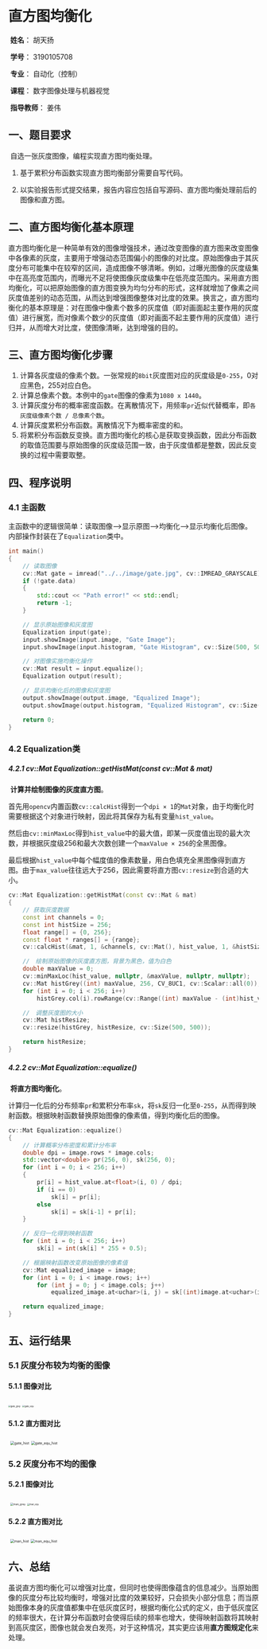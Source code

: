 # 直方图均衡化

​	**姓名**： 胡天扬

​	**学号**： 3190105708

​	**专业**： 自动化（控制）

​	**课程**： 数字图像处理与机器视觉	

​	**指导教师**： 姜伟



## 一、题目要求

​		自选一张灰度图像，编程实现直方图均衡处理。

1. 基于累积分布函数实现直方图均衡部分需要自写代码。

2. 以实验报告形式提交结果，报告内容应包括自写源码、直方图均衡处理前后的图像和直方图。



## 二、直方图均衡化基本原理

​		直方图均衡化是一种简单有效的图像增强技术，通过改变图像的直方图来改变图像中各像素的灰度，主要用于增强动态范围偏小的图像的对比度。原始图像由于其灰度分布可能集中在较窄的区间，造成图像不够清晰。例如，过曝光图像的灰度级集中在高亮度范围内，而曝光不足将使图像灰度级集中在低亮度范围内。采用直方图均衡化，可以把原始图像的直方图变换为均匀分布的形式，这样就增加了像素之间灰度值差别的动态范围，从而达到增强图像整体对比度的效果。换言之，直方图均衡化的基本原理是：对在图像中像素个数多的灰度值（即对画面起主要作用的灰度值）进行展宽，而对像素个数少的灰度值（即对画面不起主要作用的灰度值）进行归并，从而增大对比度，使图像清晰，达到增强的目的。



## 三、直方图均衡化步骤

1. 计算各灰度级的像素个数。一张常规的`8bit`灰度图对应的灰度级是`0-255`，0对应黑色，255对应白色。
2. 计算总像素个数。本例中的`gate`图像的像素为`1080 x 1440`。
3. 计算灰度分布的概率密度函数。在离散情况下，用频率`pr`近似代替概率，即`各灰度级像素个数 / 总像素个数`。
4. 计算灰度累积分布函数。离散情况下为概率密度的和。
4. 将累积分布函数反变换。直方图均衡化的核心是获取变换函数，因此分布函数的取值范围要与原始图像的灰度级范围一致，由于灰度值都是整数，因此反变换的过程中需要取整。



## 四、程序说明

### 4.1 主函数

​		主函数中的逻辑很简单：读取图像–>显示原图–>均衡化–>显示均衡化后图像。内部操作封装在了`Equalization`类中。

```cpp
int main()
{
    // 读取图像
    cv::Mat gate = imread("../../image/gate.jpg", cv::IMREAD_GRAYSCALE);
    if (!gate.data)
    {
        std::cout << "Path error!" << std::endl;
        return -1;
    }

    // 显示原始图像和灰度图
    Equalization input(gate);
    input.showImage(input.image, "Gate Image");
    input.showImage(input.histogram, "Gate Histogram", cv::Size(500, 500), 0);

    // 对图像实施均衡化操作
    cv::Mat result = input.equalize();
    Equalization output(result);

    // 显示均衡化后的图像和灰度图
    output.showImage(output.image, "Equalized Image");
    output.showImage(output.histogram, "Equalized Histogram", cv::Size(500, 500), 0);

    return 0;
}
```

### 4.2 Equalization类

##### 4.2.1 cv::Mat Equalization::getHistMat(const cv::Mat & mat)

​        **计算并绘制图像的灰度直方图**。

​		首先用`opencv`内置函数`cv::calcHist`得到一个`dpi × 1`的`Mat`对象，由于均衡化时需要根据这个对象进行映射，因此将其保存为私有变量`hist_value`。

​		然后由`cv::minMaxLoc`得到`hist_value`中的最大值，即某一灰度值出现的最大次数，并根据灰度级256和最大次数创建一个`maxValue × 256`的全黑图像。

​		最后根据`hist_value`中每个幅度值的像素数量，用白色填充全黑图像得到直方图。由于`max_value`往往远大于256，因此需要将直方图`cv::resize`到合适的大小。

```cpp
cv::Mat Equalization::getHistMat(const cv::Mat & mat)
{
    // 获取灰度数据
    const int channels = 0;
    const int histSize = 256;
    float range[] = {0, 256};
    const float * ranges[] = {range};
    cv::calcHist(&mat, 1, &channels, cv::Mat(), hist_value, 1, &histSize, ranges, true, false);

    //　绘制原始图像的灰度直方图，背景为黑色，值为白色
    double maxValue = 0;
    cv::minMaxLoc(hist_value, nullptr, &maxValue, nullptr, nullptr);
    cv::Mat histGrey((int) maxValue, 256, CV_8UC1, cv::Scalar::all(0));
    for (int i = 0; i < 256; i++)
        histGrey.col(i).rowRange(cv::Range((int) maxValue - (int)hist_value.at<float>(i, 0), (int) maxValue)) = 255;

    //　调整灰度图的大小
    cv::Mat histResize;
    cv::resize(histGrey, histResize, cv::Size(500, 500));

    return histResize;
}
```

##### 4.2.2 cv::Mat Equalization::equalize()

​		**将直方图均衡化**。

​		计算归一化后的分布频率`pr`和累积分布率`sk`，将`sk`反归一化至`0-255`，从而得到映射函数。根据映射函数替换原始图像的像素值，得到均衡化后的图像。

```cpp
cv::Mat Equalization::equalize()
{
    // 计算概率分布密度和累计分布率
    double dpi = image.rows * image.cols;
    std::vector<double> pr(256, 0), sk(256, 0);
    for (int i = 0; i < 256; i++)
    {
        pr[i] = hist_value.at<float>(i, 0) / dpi;
        if (i == 0)
            sk[i] = pr[i];
        else
            sk[i] = sk[i-1] + pr[i];
    }

    // 反归一化得到映射函数
    for (int i = 0; i < 256; i++)
        sk[i] = int(sk[i] * 255 + 0.5);

    // 根据映射函数改变原始图像的像素值
    cv::Mat equalized_image = image;
    for (int i = 0; i < image.rows; i++)
        for (int j = 0; j < image.cols; j++)
            equalized_image.at<uchar>(i, j) = sk[(int)image.at<uchar>(i, j)];

    return equalized_image;
}
```



## 五、运行结果

### 5.1 灰度分布较为均衡的图像

#### 5.1.1 图像对比

<img src="image/gate_grey.png" alt="gate_grey" style="zoom:30%;" />

<img src="image/gate_equ.png" alt="gate_equ" style="zoom:30%;" />

#### 5.1.2 直方图对比

​        <img src="image/gate_hist.jpg" alt="gate_hist" style="zoom: 50%;" />            <img src="image/gate_equ_hist.png" alt="gate_equ_hist" style="zoom: 50%;" />

### 5.2 灰度分布不均的图像

#### 5.2.1 图像对比

​                            <img src="image/man_grey.png" alt="man_grey" style="zoom: 38%;" />            <img src="image/man_equ.png" alt="man_equ" style="zoom:30%;" />

#### 5.2.2 直方图对比

​        <img src="image/man_hist.png" alt="man_hist" style="zoom:50%;" />            <img src="image/man_equ_hist.png" alt="man_equ_hist" style="zoom:50%;" />



## 六、总结

​		虽说直方图均衡化可以增强对比度，但同时也使得图像蕴含的信息减少。当原始图像的灰度分布比较均衡时，增强对比度的效果较好，只会损失小部分信息；而当原始图像本身的灰度值都集中在低灰度区时，根据均衡化公式的定义，由于低灰度区的频率很大，在计算分布函数时会使得后续的频率也增大，使得映射函数将其映射到高灰度区，图像也就会发白发亮，对于这种情况，其实更应该用**直方图规定化**来处理。